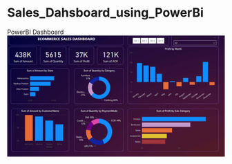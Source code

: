 # Sales_Dahsboard_using_PowerBi

PowerBI Dashboard
![Dashboard](https://github.com/roopali-1/Sales_Dahsboard_using_PowerBi/blob/main/Dashboard.png)
